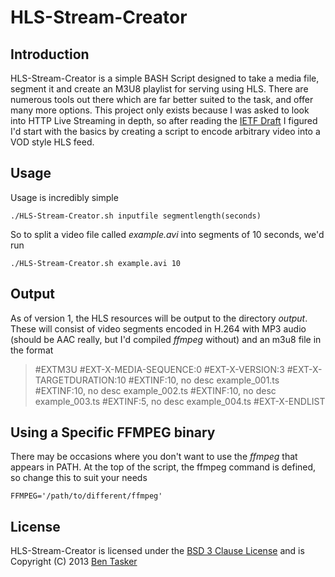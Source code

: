 HLS-Stream-Creator
==================

Introduction
-------------

HLS-Stream-Creator is a simple BASH Script designed to take a media file, segment it and create an M3U8 playlist for serving using HLS.
There are numerous tools out there which are far better suited to the task, and offer many more options. This project only exists because I was asked to look
into HTTP Live Streaming in depth, so after reading the [IETF Draft](http://tools.ietf.org/html/draft-pantos-http-live-streaming-11 "HLS on IETF") I figured I'd start with the basics by creating a script to encode arbitrary video into a VOD style HLS feed.



Usage
------

Usage is incredibly simple

```
./HLS-Stream-Creator.sh inputfile segmentlength(seconds)
```

So to split a video file called *example.avi* into segments of 10 seconds, we'd run

```
./HLS-Stream-Creator.sh example.avi 10
```



Output
-------

As of version 1, the HLS resources will be output to the directory *output*. These will consist of video segments encoded in H.264 with MP3 audio (should be AAC really, but I'd compiled *ffmpeg* without) and an m3u8 file in the format

>\#EXTM3U
>\#EXT-X-MEDIA-SEQUENCE:0
>\#EXT-X-VERSION:3
>\#EXT-X-TARGETDURATION:10
>\#EXTINF:10, no desc
>example_001.ts
>\#EXTINF:10, no desc
>example_002.ts
>\#EXTINF:10, no desc
>example_003.ts
>\#EXTINF:5, no desc
>example_004.ts
>\#EXT-X-ENDLIST






Using a Specific FFMPEG binary
-------------------------------

There may be occasions where you don't want to use the *ffmpeg* that appears in PATH. At the top of the script, the ffmpeg command is defined, so change this to suit your needs

```
FFMPEG='/path/to/different/ffmpeg'
```



License
--------

HLS-Stream-Creator is licensed under the [BSD 3 Clause License](http://opensource.org/licenses/BSD-3-Clause) and is Copyright (C) 2013 [Ben Tasker](http://www.bentasker.co.uk)


